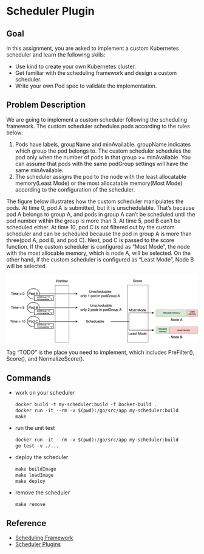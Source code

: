 # Scheduler Plugin
## Goal
In this assignment, you are asked to implement a custom Kubernetes scheduler and learn the following skills:
- Use kind to create your own Kubernetes cluster.
- Get familiar with the scheduling framework and design a custom scheduler.
- Write your own Pod spec to validate the implementation.

## Problem Description
We are going to implement a custom scheduler following the scheduling framework. The custom scheduler schedules pods according to the rules below:

1. Pods have labels, groupName and minAvailable. groupName indicates which group the pod belongs to. The custom scheduler schedules the pod only when the number of pods in that group >= minAvailable. You can assume that pods with the same podGroup settings will have the same minAvailable.
2. The scheduler assigns the pod to the node with the least allocatable memory(Least Mode) or the most allocatable memory(Most Mode) according to the configuration of the scheduler.

The figure below illustrates how the custom scheduler manipulates the pods. At time 0, pod A is submitted, but it is unschedulable. That’s because pod A belongs to group A, and pods in group A can’t be scheduled until the pod number within the group is more than 3. At time 5, pod B can’t be scheduled either. At time 10, pod C is not filtered out by the custom scheduler and can be scheduled because the pod in group A is more than three(pod A, pod B, and pod C). Next, pod C is passed to the score function. If the custom scheduler is configured as “Most Mode”, the node with the most allocable memory, which is node A, will be selected. On the other hand, if the custom scheduler is configured as “Least Mode”, Node B will be selected. 

![](docs/plugins.png)

Tag “TODO” is the place you need to implement, which includes PreFilter(), Score(), and NormalizeScore().

## Commands
- work on your scheduler
    ```
    docker build -t my-scheduler:build -f Docker-build .
    docker run -it --rm -v $(pwd):/go/src/app my-scheduler:build
    make
    ```
- run the unit test
    ```
    docker run -it --rm -v $(pwd):/go/src/app my-scheduler:build
    go test -v ./...
    ```
- deploy the scheduler
    ```
    make buildImage
    make loadImage
    make deploy
    ```
- remove the scheduler
    ```
    make remove
    ```

## Reference
- [Scheduling Framework](https://kubernetes.io/docs/concepts/scheduling-eviction/scheduling-framework/)
- [Scheduler Plugins](https://github.com/kubernetes-sigs/scheduler-plugins)
